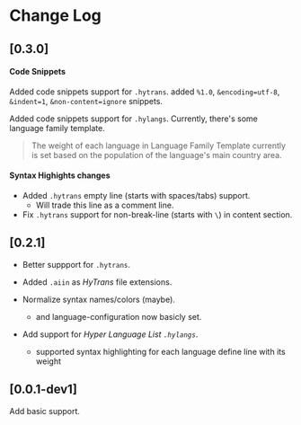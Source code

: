# Change Log

## [0.3.0]

#### Code Snippets

Added code snippets support for `.hytrans`.
added `%1.0`, `&encoding=utf-8`, `&indent=1`, `&non-content=ignore` snippets.

Added code snippets support for `.hylangs`.
Currently, there's some language family template.

> The weight of each language in Language Family Template currently is set based on the population of the language's main country area.

#### Syntax Highights changes

- Added `.hytrans` empty line (starts with spaces/tabs) support.
  - Will trade this line as a comment line.
- Fix `.hytrans` support for non-break-line (starts with `\`) in content section.

## [0.2.1]

- Better suppport for `.hytrans`.
- Added `.aiin` as *HyTrans* file extensions.
- Normalize syntax names/colors (maybe).
  - and language-configuration now basicly set.

- Add support for *Hyper Language List `.hylangs`*.
  - supported syntax highlighting for each language define line with its weight

## [0.0.1-dev1]

Add basic support.
